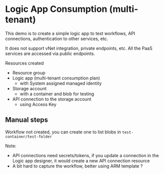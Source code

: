 # Logic App Consumption (multi-tenant)

This demo is to create a simple logic app to test workflows, API connections, authentication to other services, etc.

It does not support vNet integration, private endpoints, etc. All the PaaS services are accessed via public endpoints.

Resources created

- Resource group
- Logic app (multi-tenant consumption plan)
  - with System assigned managed identity
- Storage account
  - with a container and blob for testing
- API connection to the storage account
  - using Access Key


## Manual steps

Workflow not created, you can create one to list blobs in `test-container/test-folder`

Note:

- API connections need secrets/tokens, if you update a connection in the Logic app designer, it would create a new API connection resource
- A bit hard to capture the workflow, better using ARM template ?
